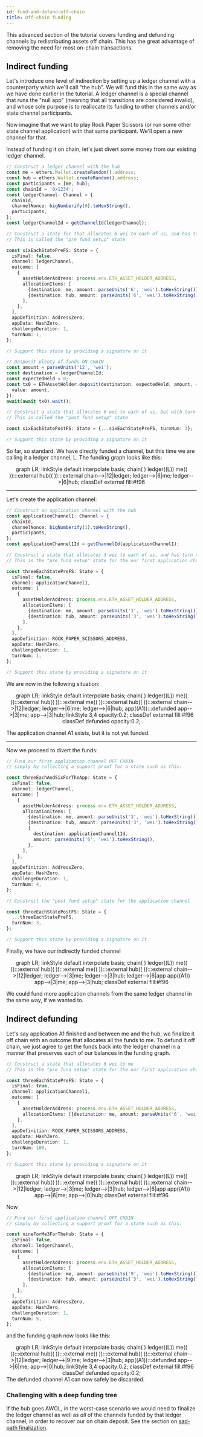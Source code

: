 ```yaml
---
id: fund-and-defund-off-chain
title: Off-chain funding
---
```


This advanced section of the tutorial covers funding and defunding channels by redistributing assets off chain. This has the great advantage of removing the need for most on-chain transactions.

## Indirect funding

Let's introduce one level of indirection by setting up a ledger channel with a counterparty which we'll call "the hub". We will fund this in the same way as we have done earlier in the tutorial. A ledger channel is a special channel that runs the "null app" (meaning that all transitions are considered invalid), and whose sole purpose is to reallocate its funding to other channels and/or state channel participants.

Now imagine that we want to play Rock Paper Scissors (or run some other state channel application) with that same participant. We'll open a new channel for that.

Instead of funding it on chain, let's just divert some money from our existing ledger channel.

```typescript
// Construct a ledger channel with the hub
const me = ethers.Wallet.createRandom().address;
const hub = ethers.Wallet.createRandom().address;
const participants = [me, hub];
const chainId = '0x1234';
const ledgerChannel: Channel = {
  chainId,
  channelNonce: bigNumberify(0).toHexString(),
  participants,
};
const ledgerChannelId = getChannelId(ledgerChannel);

// Construct a state for that allocates 6 wei to each of us, and has turn numer n - 1
// This is called the "pre fund setup" state

const sixEachStatePreFS: State = {
  isFinal: false,
  channel: ledgerChannel,
  outcome: [
    {
      assetHolderAddress: process.env.ETH_ASSET_HOLDER_ADDRESS,
      allocationItems: [
        {destination: me, amount: parseUnits('6', 'wei').toHexString()},
        {destination: hub, amount: parseUnits('6', 'wei').toHexString()},
      ],
    },
  ],
  appDefinition: AddressZero,
  appData: HashZero,
  challengeDuration: 1,
  turnNum: 1,
};

// Support this state by providing a signature on it

// Desposit plenty of funds ON CHAIN
const amount = parseUnits('12', 'wei');
const destination = ledgerChannelId;
const expectedHeld = 0;
const tx0 = ETHAssetHolder.deposit(destination, expectedHeld, amount, {
  value: amount,
});
await(await tx0).wait();

// Construct a state that allocates 6 wei to each of us, but with turn number 2n - 1
// This is called the "post fund setup" state

const sixEachStatePostFS: State = {...sixEachStatePreFS, turnNum: 3};

// Support this state by providing a signature on it
```

So far, so standard. We have directly funded a channel, but this time we are calling it a ledger channel, L. The funding graph looks like this:

<div class="mermaid" align="center">
graph LR;
linkStyle default interpolate basis;
chain( )
ledger((L))
me(( )):::external
hub(( )):::external
chain-->|12|ledger;
ledger-->|6|me;
ledger-->|6|hub;
classDef external fill:#f96
</div>

---

Let's create the application channel:

```typescript
// Construct an application channel with the hub
const applicationChannel1: Channel = {
  chainId,
  channelNonce: bigNumberify(1).toHexString(),
  participants,
};
const applicationChannel1Id = getChannelId(applicationChannel1);

// Construct a state that allocates 3 wei to each of us, and has turn numer n - 1
// This is the "pre fund setup" state for the our first application channel

const threeEachStatePreFS: State = {
  isFinal: false,
  channel: applicationChannel1,
  outcome: [
    {
      assetHolderAddress: process.env.ETH_ASSET_HOLDER_ADDRESS,
      allocationItems: [
        {destination: me, amount: parseUnits('3', 'wei').toHexString()},
        {destination: hub, amount: parseUnits('3', 'wei').toHexString()},
      ],
    },
  ],
  appDefinition: ROCK_PAPER_SCISSORS_ADDRESS,
  appData: HashZero,
  challengeDuration: 1,
  turnNum: 1,
};

// Support this state by providing a signature on it
```

We are now in the following situation:

<div class="mermaid" align="center">
graph LR;
linkStyle default interpolate basis;
chain( )
ledger((L))
me(( )):::external
hub(( )):::external
me(( )):::external
hub(( )):::external
chain-->|12|ledger;
ledger-->|6|me;
ledger-->|6|hub;
app((A1)):::defunded
app-->|3|me;
app-->|3|hub;
linkStyle 3,4 opacity:0.2;
classDef external fill:#f96
classDef defunded opacity:0.2;
</div>

The application channel A1 exists, but it is not yet funded.

---

Now we proceed to divert the funds:

```typescript
// Fund our first application channel OFF CHAIN
// simply by collecting a support proof for a state such as this:

const threeEachAndSixForTheApp: State = {
  isFinal: false,
  channel: ledgerChannel,
  outcome: [
    {
      assetHolderAddress: process.env.ETH_ASSET_HOLDER_ADDRESS,
      allocationItems: [
        {destination: me, amount: parseUnits('3', 'wei').toHexString()},
        {destination: hub, amount: parseUnits('3', 'wei').toHexString()},
        {
          destination: applicationChannel1Id,
          amount: parseUnits('6', 'wei').toHexString(),
        },
      ],
    },
  ],
  appDefinition: AddressZero,
  appData: HashZero,
  challengeDuration: 1,
  turnNum: 4,
};

// Construct the "post fund setup" state for the application channel

const threeEachStatePostFS: State = {
  ...threeEachStatePreFS,
  turnNum: 3,
};

// Support this state by providing a signature on it
```

Finally, we have our indirectly funded channel

<div class="mermaid" align="center">
graph LR;
linkStyle default interpolate basis;
chain( )
ledger((L))
me(( )):::external
hub(( )):::external
me(( )):::external
hub(( )):::external
chain-->|12|ledger;
ledger-->|3|me;
ledger-->|3|hub;
ledger-->|6|app
app((A1))
app-->|3|me;
app-->|3|hub;
classDef external fill:#f96
</div>

We could fund more application channels from the same ledger channel in the same way, if we wanted to.

## Indirect defunding

Let's say application A1 finished and between me and the hub, we finalize it off chain with an outcome that allocates all the funds to me. To defund it off chain, we just agree to get the funds back into the ledger channel in a manner that preserves each of our balances in the funding graph.

```typescript
// Construct a state that allocates 6 wei to me
// This is the "pre fund setup" state for the our first application channel

const threeEachStatePreFS: State = {
  isFinal: true,
  channel: applicationChannel1,
  outcome: [
    {
      assetHolderAddress: process.env.ETH_ASSET_HOLDER_ADDRESS,
      allocationItems: [{destination: me, amount: parseUnits('6', 'wei').toHexString()}],
    },
  ],
  appDefinition: ROCK_PAPER_SCISSORS_ADDRESS,
  appData: HashZero,
  challengeDuration: 1,
  turnNum: 100,
};

// Support this state by providing a signature on it
```

<div class="mermaid" align="center">
graph LR;
linkStyle default interpolate basis;
chain( )
ledger((L))
me(( )):::external
hub(( )):::external
me(( )):::external
hub(( )):::external
chain-->|12|ledger;
ledger-->|3|me;
ledger-->|3|hub;
ledger-->|6|app
app((A1))
app-->|6|me;
app-->|0|hub;
classDef external fill:#f96
</div>

Now

```typescript
// Fund our first application channel OFF CHAIN
// simply by collecting a support proof for a state such as this:

const nineForMe3ForTheHub: State = {
  isFinal: false,
  channel: ledgerChannel,
  outcome: [
    {
      assetHolderAddress: process.env.ETH_ASSET_HOLDER_ADDRESS,
      allocationItems: [
        {destination: me, amount: parseUnits('9', 'wei').toHexString()},
        {destination: hub, amount: parseUnits('3', 'wei').toHexString()},
      ],
    },
  ],
  appDefinition: AddressZero,
  appData: HashZero,
  challengeDuration: 1,
  turnNum: 5,
};
```

and the funding graph now looks like this:

<div class="mermaid" align="center">
graph LR;
linkStyle default interpolate basis;
chain( )
ledger((L))
me(( )):::external
hub(( )):::external
me(( )):::external
hub(( )):::external
chain-->|12|ledger;
ledger-->|9|me;
ledger-->|3|hub;
app((A1)):::defunded
app-->|6|me;
app-->|0|hub;
linkStyle 3,4 opacity:0.2;
classDef external fill:#f96
classDef defunded opacity:0.2;
</div>
The defunded channel A1 can now safely be discarded.

### Challenging with a deep funding tree

If the hub goes AWOL, in the worst-case scenario we would need to finalize the ledger channel as well as _all_ of the channels funded by that ledger channel, in order to recover our on chain deposit. See the section on [sad-path finalization](./finalize-a-dchannel-sad).
